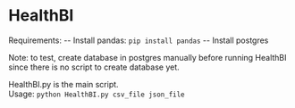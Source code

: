 # HealthBI

Requirements:
-- Install pandas: `pip install pandas`
-- Install postgres

Note: to test, create database in postgres manually before running HealthBI since there is no script to create database yet.

HealthBI.py is the main script.
<br>
Usage: `python HealthBI.py csv_file json_file`